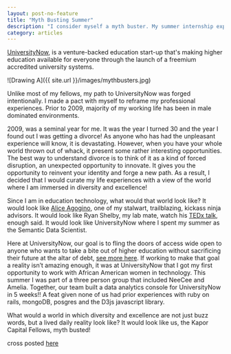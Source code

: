 ```yaml
---
layout: post-no-feature
title: "Myth Busting Summer"
description: "I consider myself a myth buster. My summer internship experience at UniversityNow, has been another act in a myth busting trajectory."
category: articles
---
```



 <a title="UniversityNow" href="http://unow.com/">UniversityNow</a>, is a venture-backed education start-up that's making higher education available for everyone through the launch of a freemium accredited university systems.
 
 ![Drawing A]({{ site.url }}/images/mythbusters.jpg)
 
Unlike most of my fellows, my path to UniversityNow was forged intentionally. I made a pact with myself to reframe my professional experiences. Prior to 2009, majority of my working life has been in male dominated environments.

2009, was a seminal year for me. It was the year I turned 30 and the year I found out I was getting a divorce! As anyone who has had the unpleasant experience will know, it is devastating. However, when you have your whole world thrown out of whack, it present some rather interesting opportunities. The best way to understand divorce is to think of it as a kind of forced disruption, an unexpected opportunity to innovate. It gives you the opportunity to reinvent your identity and forge a new path. As a result, I decided that I would curate my life experiences with a view of the world where I am immersed in diversity and excellence!

Since I am in education technology, what would that world look like? It would look like <a title="Alice Agogino" href="http://www.me.berkeley.edu/faculty/agogino/">Alice Agogino</a>, one of my stalwart, trailblazing, kickass ninja advisors. It would look like Ryan Shelby, my lab mate, watch his <a title="TEDx talk" href="http://tedxtalks.ted.com/video/TEDxEuclidAve-Ryan-Shelby-Co-De">TEDx talk</a>, enough said. It would look like UniversityNow where I spent my summer as the Semantic Data Scientist.

Here at UniversityNow, our goal is to fling the doors of access wide open to anyone who wants to take a bite out of higher education without sacrificing their future at the altar of debt, <a title="see more here" href="http://unow.com/campaign/">see more here</a>. If working to make that goal a reality isn’t amazing enough, it was at UniversityNow that I got my first opportunity to work with African American women in technology. This summer I was part of a three person group that included NeeCee and Amelia. Together, our team built a data analytics console for UniversityNow in 5 weeks!! A feat given none of us had prior experiences with ruby on rails, mongoDB, posgres and the D3js javascript library.

What would a world in which diversity and excellence are not just buzz words, but a lived daily reality look like? It would look like us, the Kapor Capital Fellows, myth busted!

cross posted <a href="http://kcfellows.com/2012/08/07/a-myth-busting-summer/" title="here">here</a>